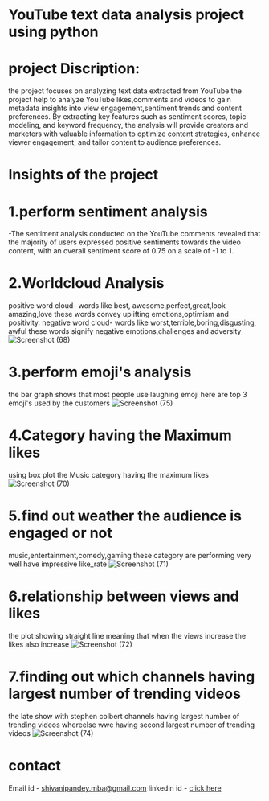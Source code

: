 # YouTube text data analysis project using python

# project Discription:
the project focuses on analyzing text data extracted from YouTube the project help to analyze YouTube likes,comments and videos to gain metadata insights into view engagement,sentiment trends and content preferences. By extracting key features such as sentiment scores, topic modeling, and keyword frequency, the analysis will provide creators and marketers with valuable information to optimize content strategies, enhance viewer engagement, and tailor content to audience preferences.

# Insights of the project
# 1.perform sentiment analysis
-The sentiment analysis conducted on the YouTube comments revealed that the majority of users expressed positive sentiments towards the video content, with an overall sentiment score of 0.75 on a scale of -1 to 1.
# 2.Worldcloud Analysis
positive word cloud- words like best, awesome,perfect,great,look amazing,love  these words convey uplifting emotions,optimism and positivity. negative word cloud- words like worst,terrible,boring,disgusting, awful these words signify negative emotions,challenges and adversity
![Screenshot (68)](https://github.com/Shivaniipandey/YouTube-Text-Data-Analysis-Project-Using-Python/assets/152076688/b9bb597b-138e-483c-abc4-537e1ebce107)
# 3.perform emoji's analysis
the bar graph shows that most people use laughing emoji here are  top 3 emoji's used by the customers
![Screenshot (75)](https://github.com/Shivaniipandey/YouTube-Text-Data-Analysis-Project-Using-Python/assets/152076688/a72dbe75-8ea1-4c66-af99-32760b5d10e3)

# 4.Category having the Maximum likes
using box plot the Music category having the maximum likes
![Screenshot (70)](https://github.com/Shivaniipandey/YouTube-Text-Data-Analysis-Project-Using-Python/assets/152076688/db9f2cfe-0ced-4ef5-8ec4-ba6c7733edc3)
# 5.find out weather the audience is engaged or not
music,entertainment,comedy,gaming these category are performing very well have impressive like_rate
![Screenshot (71)](https://github.com/Shivaniipandey/YouTube-Text-Data-Analysis-Project-Using-Python/assets/152076688/a4304e15-a003-446f-98ff-cbe18f6d533f)
# 6.relationship between views and likes
 the plot showing straight line  meaning that when the views increase the likes also increase
![Screenshot (72)](https://github.com/Shivaniipandey/YouTube-Text-Data-Analysis-Project-Using-Python/assets/152076688/5ab1e5e2-c7c9-4e0c-9ca8-64c430d6e612)
# 7.finding out which channels having largest number of trending videos
the late show with stephen colbert  channels having largest number of trending videos whereelse wwe having second largest number of trending videos
![Screenshot (74)](https://github.com/Shivaniipandey/YouTube-Text-Data-Analysis-Project-Using-Python/assets/152076688/a69f0881-d705-48f6-a9d9-2f9086d588ab)

# contact
Email id - shivanipandey.mba@gmail.com
linkedin id - [click here](https://www.linkedin.com/in/shivani-pandey-2010a925a)
